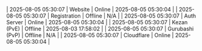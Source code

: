 | 2025-08-05 05:30:07 | Website | Online | 2025-08-05 05:30:04 |
| 2025-08-05 05:30:07 | Registration | Offline | N/A |
| 2025-08-05 05:30:07 | Auth Server | Online | 2025-08-05 05:30:04 |
| 2025-08-05 05:30:07 | Kezan (PvE) | Offline | 2025-08-03 17:58:02 |
| 2025-08-05 05:30:07 | Gurubashi (PvP) | Offline | N/A |
| 2025-08-05 05:30:07 | Cloudflare | Online | 2025-08-05 05:30:04 |
